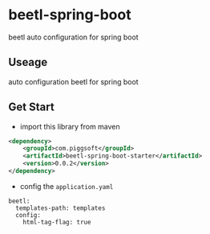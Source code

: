 # beetl-spring-boot
beetl auto configuration for spring boot

## Useage
auto configuration beetl for spring boot

## Get Start
* import this library from maven
```xml
<dependency>
    <groupId>com.piggsoft</groupId>
    <artifactId>beetl-spring-boot-starter</artifactId>
    <version>0.0.2</version>
</dependency>
```
* config the `application.yaml`
```
beetl:
  templates-path: templates
  config:
    html-tag-flag: true
```